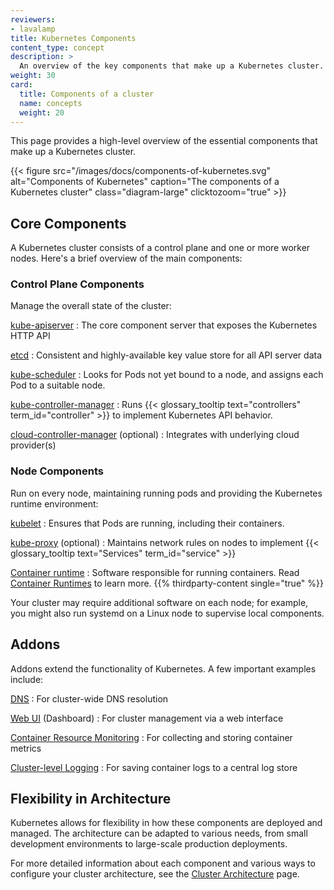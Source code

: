 ```yaml
---
reviewers:
- lavalamp
title: Kubernetes Components
content_type: concept
description: >
  An overview of the key components that make up a Kubernetes cluster.
weight: 30
card: 
  title: Components of a cluster
  name: concepts
  weight: 20
---
```


<!-- overview -->

This page provides a high-level overview of the essential components that make up a Kubernetes cluster.

{{< figure src="/images/docs/components-of-kubernetes.svg" alt="Components of Kubernetes" caption="The components of a Kubernetes cluster" class="diagram-large" clicktozoom="true" >}}

<!-- body -->

## Core Components

A Kubernetes cluster consists of a control plane and one or more worker nodes. Here's a brief overview of the main components:

### Control Plane Components

Manage the overall state of the cluster:

[kube-apiserver](/docs/concepts/architecture/#kube-apiserver)
: The core component server that exposes the Kubernetes HTTP API

[etcd](/docs/concepts/architecture/#etcd)
: Consistent and highly-available key value store for all API server data

[kube-scheduler](/docs/concepts/architecture/#kube-scheduler)
: Looks for Pods not yet bound to a node, and assigns each Pod to a suitable node.

[kube-controller-manager](/docs/concepts/architecture/#kube-controller-manager)
: Runs {{< glossary_tooltip text="controllers" term_id="controller" >}} to implement Kubernetes API behavior.

[cloud-controller-manager](/docs/concepts/architecture/#cloud-controller-manager) (optional)
: Integrates with underlying cloud provider(s)

### Node Components

Run on every node, maintaining running pods and providing the Kubernetes runtime environment:

[kubelet](/docs/concepts/architecture/#kubelet)
: Ensures that Pods are running, including their containers.

[kube-proxy](/docs/concepts/architecture/#kube-proxy) (optional)
: Maintains network rules on nodes to implement {{< glossary_tooltip text="Services" term_id="service" >}}

[Container runtime](/docs/concepts/architecture/#container-runtime)
: Software responsible for running containers. Read [Container Runtimes](/docs/setup/production-environment/container-runtimes/) to learn more. {{% thirdparty-content single="true" %}}

Your cluster may require additional software on each node; for example, you might also
run systemd on a Linux node to supervise local components.

## Addons

Addons extend the functionality of Kubernetes. A few important examples include:

[DNS](/docs/concepts/architecture/#dns)
: For cluster-wide DNS resolution

[Web UI](/docs/concepts/architecture/#web-ui-dashboard) (Dashboard)
: For cluster management via a web interface

[Container Resource Monitoring](/docs/concepts/architecture/#container-resource-monitoring)
: For collecting and storing container metrics

[Cluster-level Logging](/docs/concepts/architecture/#cluster-level-logging)
: For saving container logs to a central log store

## Flexibility in Architecture

Kubernetes allows for flexibility in how these components are deployed and managed. The architecture can be adapted to various needs, from small development environments to large-scale production deployments.

For more detailed information about each component and various ways to configure your cluster architecture, see the [Cluster Architecture](/docs/concepts/architecture/) page.
